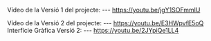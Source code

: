 Vídeo de la Versió 1 del projecte:
     ---  https://youtu.be/jgY1SOFmmlU

Vídeo de la Versió 2 del projecte:
     ---  https://youtu.be/E3HWpvfE5oQ
Interfície Gràfica Versió 2:
     ---  https://youtu.be/2JYpiQe1LL4
